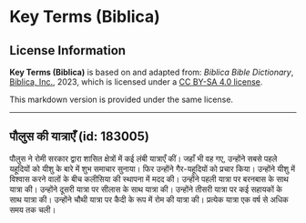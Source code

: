 # Key Terms (Biblica)

## License Information

**Key Terms (Biblica)** is based on and adapted from: _Biblica Bible Dictionary_, [Biblica, Inc.](https://www.biblica.com/), 2023, which is licensed under a [CC BY-SA 4.0 license](https://creativecommons.org/licenses/by-sa/4.0/legalcode.en).

This markdown version is provided under the same license.



--------------------------------

## पौलुस की यात्राएँ (id: 183005)

पौलुस ने रोमी सरकार द्वारा शासित क्षेत्रों में कई लंबी यात्राएँ कीं। जहाँ भी वह गए, उन्होंने सबसे पहले यहूदियों को यीशु के बारे में शुभ समाचार सुनाया। फिर उन्होंने गैर\-यहूदियों को प्रचार किया। उन्होंने यीशु में विश्वास करने वालों के बीच कलीसिया की स्थापना में मदद की। उन्होंने पहली यात्रा पर बरनबास के साथ यात्रा की। उन्होंने दूसरी यात्रा पर सीलास के साथ यात्रा की। उन्होंने तीसरी यात्रा पर कई सहायकों के साथ यात्रा की। उन्होंने चौथी यात्रा पर कैदी के रूप में रोम की यात्रा की। प्रत्येक यात्रा एक वर्ष से अधिक समय तक चली।


